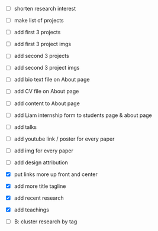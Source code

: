 - [ ] shorten research interest
- [ ] make list of projects
- [ ] add first 3 projects
- [ ] add first 3 project imgs
- [ ] add second 3 projects
- [ ] add second 3 project imgs
- [ ] add bio text file on About page
- [ ] add CV file on About page
- [ ] add content to About page
- [ ] add Liam internship form to students page & about page
- [ ] add talks
- [ ] add youtube link / poster for every paper
- [ ] add img for every paper
- [ ] add design attribution
- [x] put links more up front and center
- [x] add more title tagline
- [x] add recent research
- [x] add teachings
- [ ] B: cluster research by tag



